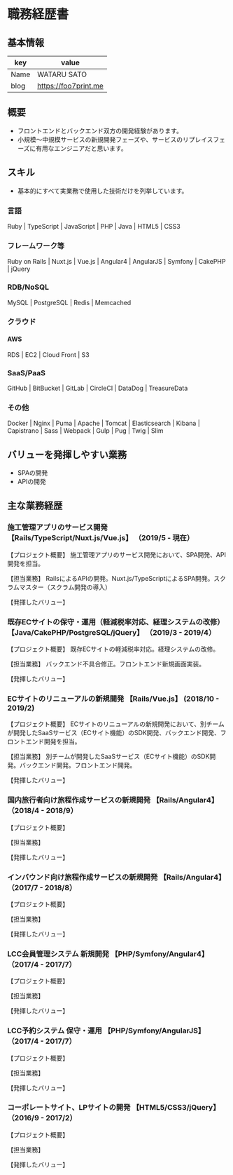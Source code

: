 # 職務経歴書

## 基本情報

|key|value|
|---|-----|
|Name|WATARU SATO|
|blog|https://foo7print.me|

## 概要

- フロントエンドとバックエンド双方の開発経験があります。
- 小規模〜中規模サービスの新規開発フェーズや、サービスのリプレイスフェーズに有用なエンジニアだと思います。

## スキル

- 基本的にすべて実業務で使用した技術だけを列挙しています。

### 言語

Ruby | TypeScript | JavaScript | PHP | Java | HTML5 | CSS3

### フレームワーク等

Ruby on Rails |  Nuxt.js | Vue.js | Angular4 | AngularJS | Symfony | CakePHP | jQuery

### RDB/NoSQL

MySQL | PostgreSQL | Redis | Memcached

### クラウド

#### AWS

RDS | EC2 | Cloud Front | S3

### SaaS/PaaS

GitHub | BitBucket | GitLab | CircleCI | DataDog | TreasureData

### その他

Docker | Nginx | Puma | Apache | Tomcat | Elasticsearch | Kibana | Capistrano | Sass | Webpack | Gulp | Pug | Twig | Slim 

## バリューを発揮しやすい業務

- SPAの開発
- APIの開発

## 主な業務経歴

### 施工管理アプリのサービス開発 【Rails/TypeScript/Nuxt.js/Vue.js】 （2019/5 - 現在）

【プロジェクト概要】 施工管理アプリのサービス開発において、SPA開発、API開発を担当。

【担当業務】 RailsによるAPIの開発。Nuxt.js/TypeScriptによるSPA開発。スクラムマスター（スクラム開発の導入）

【発揮したバリュー】

### 既存ECサイトの保守・運用（軽減税率対応、経理システムの改修） 【Java/CakePHP/PostgreSQL/jQuery】 （2019/3 - 2019/4）

【プロジェクト概要】 既存ECサイトの軽減税率対応。経理システムの改修。

【担当業務】 バックエンド不具合修正。フロントエンド新規画面実装。

【発揮したバリュー】

### ECサイトのリニューアルの新規開発 【Rails/Vue.js】 (2018/10 - 2019/2)

【プロジェクト概要】 ECサイトのリニューアルの新規開発において、別チームが開発したSaaSサービス（ECサイト機能）のSDK開発、バックエンド開発、フロントエンド開発を担当。

【担当業務】 別チームが開発したSaaSサービス（ECサイト機能）のSDK開発。バックエンド開発。フロントエンド開発。

【発揮したバリュー】

### 国内旅行者向け旅程作成サービスの新規開発 【Rails/Angular4】 （2018/4 - 2018/9）

【プロジェクト概要】 

【担当業務】 

【発揮したバリュー】

### インバウンド向け旅程作成サービスの新規開発 【Rails/Angular4】 （2017/7 - 2018/8）

【プロジェクト概要】 

【担当業務】 

【発揮したバリュー】

### LCC会員管理システム 新規開発 【PHP/Symfony/Angular4】 （2017/4 - 2017/7）

【プロジェクト概要】 

【担当業務】 

【発揮したバリュー】

### LCC予約システム 保守・運用 【PHP/Symfony/AngularJS】 （2017/4 - 2017/7）

【プロジェクト概要】 

【担当業務】 

【発揮したバリュー】

### コーポレートサイト、LPサイトの開発 【HTML5/CSS3/jQuery】 （2016/9 - 2017/2）

【プロジェクト概要】 

【担当業務】 

【発揮したバリュー】
